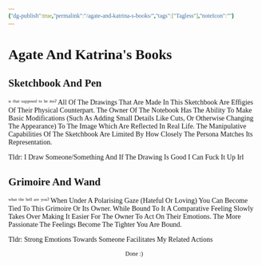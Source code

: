 ```yaml
---
{"dg-publish":true,"permalink":"/agate-and-katrina-s-books/","tags":["Tagless"],"noteIcon":""}
---
```


<style id="Force_Custom_Fonts" type="text/css">@font-face{font-style:normal;font-family:"Merriweather";src:local("Merriweather")}@font-face{font-style:bolder;font-family:"Merriweather";src:local("Merriweather")}@font-face{font-style:normal;font-family:"Merriweather";src:local("Merriweather");unicode-range:U+0-FF,U+2E80-9FFF,U+F900-FAFF,U+FE30-FE4F,U+20000-2FA1F}@font-face{font-style:bolder;font-family:"Merriweather";src:local("Merriweather");unicode-range:U+0-FF,U+2E80-9FFF,U+F900-FAFF,U+FE30-FE4F,U+20000-2FA1F}@font-face{font-style:normal;font-family:"Merriweather";src:local("Merriweather");unicode-range:U+0-FF}@font-face{font-style:bolder;font-family:"Merriweather";src:local("Merriweather");unicode-range:U+0-FF}:not(pre):not(code):not(textarea):not(tt):not(kbd):not(samp):not(var){font-family:"Merriweather"!important}pre,code,textarea,tt,kbd,samp,var{font-family:monospace!important}pre *,code *,textarea *,tt *,kbd *,samp *,var *{font-family:monospace!important}</style>


# Agate And Katrina's Books

## Sketchbook And Pen
ᶦˢ ᵗʰᵃᵗ ˢᵘᵖᵖᵒˢᵉᵈ ᵗᵒ ᵇᵉ ᵐᵉˀ
All Of The Drawings That Are Made In This Sketchbook Are Effigies Of Their Physical Counterpart. The Owner Of The Notebook Has The Ability To Make Basic Modifications (Such As Adding Small Details Like Cuts, Or Otherwise Changing The Appearance)  To The Image Which Are Reflected In Real Life. The Manipulative Capabilities Of The Sketchbook Are Limited By How Closely The Persona Matches Its Representation.

Tldr: I Draw Someone/Something And If The Drawing Is Good I Can Fuck It Up Irl
## Grimoire And Wand
ʷʰᵃᵗ ᵗʰᵉ ʰᵉˡˡ ᵃʳᵉ ʸᵒᵘˀ
When Under A Polarising Gaze (Hateful Or Loving) You Can Become Tied To This Grimoire Or Its Owner. While Bound To It A Comparative Feeling Slowly Takes Over Making It Easier For The Owner To Act On Their Emotions. The More Passionate The Feelings Become The Tighter You Are Bound.

Tldr: Strong Emotions Towards Someone Facilitates My Related Actions












<center><sub>Done :)</sub></center>